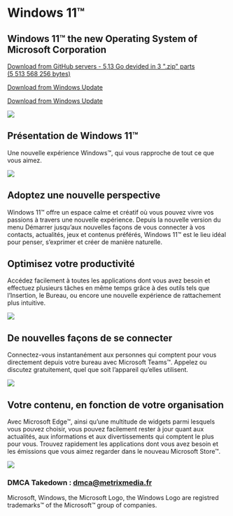 # Windows 11™

## Windows 11™ the new Operating System of Microsoft Corporation

[Download from GitHub servers - 5,13 Go devided in 3 ".zip" parts (5 513 568 256 bytes)](https://github.com/hugofnm/Windows11/releases)

[Download from Windows Update](ms-settings:windowsupdate)

[Download from Windows Update](mailto://windowsupdate)

<img src='https://c.s-microsoft.com/en-us/CMSImages/hero_animation_poster_4K_Sharpened.jpg?version=e252e57c-4949-6726-4a60-a50c0aeec2ce'>

## Présentation de Windows 11™
Une nouvelle expérience Windows™, qui vous rapproche de tout ce que vous aimez.

<img src='https://c.s-microsoft.com/fr-fr/CMSImages/1920_Panel03_Video_Introducing_new.jpg?version=b1067fd1-f287-adae-d0c8-fed7f26313fa'>

## Adoptez une nouvelle perspective
Windows 11™ offre un espace calme et créatif où vous pouvez vivre vos passions à travers une nouvelle expérience. Depuis la nouvelle version du menu Démarrer jusqu’aux nouvelles façons de vous connecter à vos contacts, actualités, jeux et contenus préférés, Windows 11™ est le lieu idéal pour penser, s’exprimer et créer de manière naturelle.

## Optimisez votre productivité
Accédez facilement à toutes les applications dont vous avez besoin et effectuez plusieurs tâches en même temps grâce à des outils tels que l’Insertion, le Bureau, ou encore une nouvelle expérience de rattachement plus intuitive.

<img src='https://c.s-microsoft.com/fr-fr/CMSImages/1083_Panel05_Picture_Productivity_new.jpg?version=ab711fb1-9b76-e18c-2523-b574bf6d0b34'>

## De nouvelles façons de se connecter
Connectez-vous instantanément aux personnes qui comptent pour vous directement depuis votre bureau avec Microsoft Teams™. Appelez ou discutez gratuitement, quel que soit l’appareil qu’elles utilisent.

<img src='https://c.s-microsoft.com/fr-fr/CMSImages/1083_Panel06_Picture_Connect.jpg?version=eb328d46-46e0-7182-7742-ab572de796e2'>

## Votre contenu, en fonction de votre organisation
Avec Microsoft Edge™, ainsi qu’une multitude de widgets parmi lesquels vous pouvez choisir, vous pouvez facilement rester à jour quant aux actualités, aux informations et aux divertissements qui comptent le plus pour vous. Trouvez rapidement les applications dont vous avez besoin et les émissions que vous aimez regarder dans le nouveau Microsoft Store™.

<img src='https://c.s-microsoft.com/fr-fr/CMSImages/1399_Panel08_Picture_Content_new.jpg?version=9ee57fc1-e0bf-380e-2207-73f3b64fc259'>

### DMCA Takedown : dmca@metrixmedia.fr

Microsoft, Windows, the Microsoft Logo, the Windows Logo are registred trademarks™ of the Microsoft™ group of companies.
